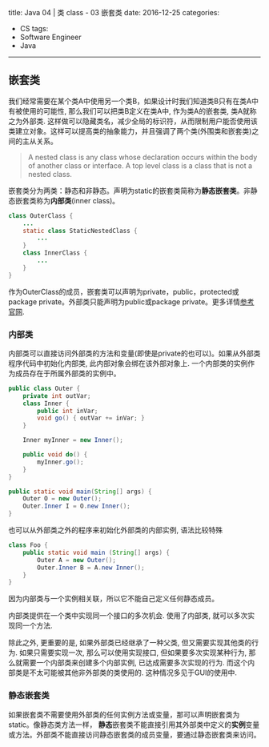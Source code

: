 title: Java 04 | 类 class - 03 嵌套类
date: 2016-12-25
categories:
- CS
tags:
- Software Engineer
- Java
---
## 嵌套类
我们经常需要在某个类A中使用另一个类B，如果设计时我们知道类B只有在类A中有被使用的可能性, 那么我们可以把类B定义在类A中, 作为类A的嵌套类, 类A就称之为外部类. 这样做可以隐藏类名，减少全局的标识符，从而限制用户能否使用该类建立对象。这样可以提高类的抽象能力，并且强调了两个类(外围类和嵌套类)之间的主从关系。
<!-- more -->
> A nested class is any class whose declaration occurs within the body of another class or interface. A top level class is a class that is not a nested class.

嵌套类分为两类：静态和非静态。声明为static的嵌套类简称为**静态嵌套类**。非静态嵌套类称为**内部类**(inner class)。
```java
class OuterClass {
    ...
    static class StaticNestedClass {
        ...
    }
    class InnerClass {
        ...
    }
}
```
作为OuterClass的成员，嵌套类可以声明为private，public，protected或package private。外部类只能声明为public或package private。更多详情[参考官网](https://docs.oracle.com/javase/tutorial/java/javaOO/nested.html).

### 内部类
内部类可以直接访问外部类的方法和变量(即使是private的也可以)。如果从外部类程序代码中初始化内部类, 此内部对象会绑在该外部对象上. 一个内部类的实例作为成员存在于所属外部类的实例中。
```java
public class Outer {
    private int outVar;
    class Inner {
        public int inVar;
        void go() { outVar += inVar; }
    }

    Inner myInner = new Inner();

    public void do() {
        myInner.go();
    }
}

public static void main(String[] args) {
    Outer O = new Outer();
    Outer.Inner I = O.new Inner();
}
```
也可以从外部类之外的程序来初始化外部类的内部实例, 语法比较特殊
```java
class Foo {
    public static void main (String[] args) {
        Outer A = new Outer();
        Outer.Inner B = A.new Inner();
    }
}
```
因为内部类与一个实例相关联，所以它不能自己定义任何静态成员。

内部类提供在一个类中实现同一个接口的多次机会. 使用了内部类, 就可以多次实现同一个方法.

除此之外, 更重要的是, 如果外部类已经继承了一种父类, 但又需要实现其他类的行为. 如果只需要实现一次, 那么可以使用实现接口, 但如果要多次实现某种行为, 那么就需要一个内部类来创建多个内部实例, 已达成需要多次实现的行为. 而这个内部类是不太可能被其他非外部类的类使用的. 这种情况多见于GUI的使用中.

### 静态嵌套类
如果嵌套类不需要使用外部类的任何实例方法或变量，那可以声明嵌套类为static。像静态类方法一样， **静态**嵌套类不能直接引用其外部类中定义的**实例**变量或方法。外部类不能直接访问静态嵌套类的成员变量，要通过静态嵌套类来访问。
